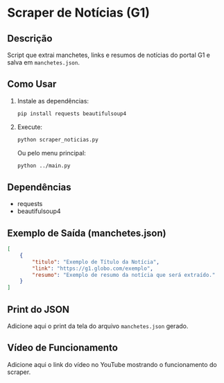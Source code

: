 # Scraper de Notícias (G1)

## Descrição
Script que extrai manchetes, links e resumos de notícias do portal G1 e salva em `manchetes.json`.

## Como Usar
1. Instale as dependências:
   ```bash
   pip install requests beautifulsoup4
   ```
2. Execute:
   ```bash
   python scraper_noticias.py
   ```
   Ou pelo menu principal:
   ```bash
   python ../main.py
   ```

## Dependências
- requests
- beautifulsoup4

## Exemplo de Saída (manchetes.json)
```json
[
    {
        "titulo": "Exemplo de Título da Notícia",
        "link": "https://g1.globo.com/exemplo",
        "resumo": "Exemplo de resumo da notícia que será extraído."
    }
]
```

## Print do JSON
Adicione aqui o print da tela do arquivo `manchetes.json` gerado.

## Vídeo de Funcionamento
Adicione aqui o link do vídeo no YouTube mostrando o funcionamento do scraper.